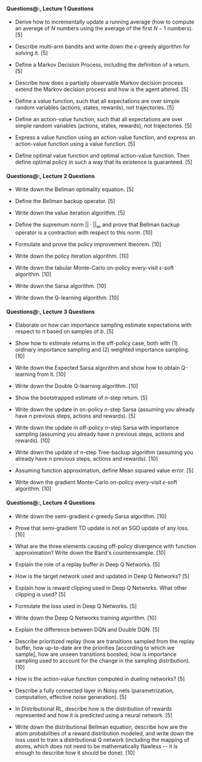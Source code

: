 #### Questions@:, Lecture 1 Questions
- Derive how to incrementally update a running average (how to compute
  an average of $N$ numbers using the average of the first $N-1$ numbers). [5]

- Describe multi-arm bandits and write down the $\epsilon$-greedy algorithm
  for solving it. [5]

- Define a Markov Decision Process, including the definition of a return. [5]

- Describe how does a partially observable Markov decision process extend the
  Markov decision process and how is the agent altered. [5]

- Define a value function, such that all expectations are over simple random
  variables (actions, states, rewards), not trajectories. [5]

- Define an action-value function, such that all expectations are over simple
  random variables (actions, states, rewards), not trajectories. [5]

- Express a value function using an action-value function, and express an
  action-value function using a value function. [5]

- Define optimal value function and optimal action-value function. Then define
  optimal policy in such a way that its existence is guaranteed. [5]

#### Questions@:, Lecture 2 Questions
- Write down the Bellman optimality equation. [5]

- Define the Bellman backup operator. [5]

- Write down the value iteration algorithm. [5]

- Define the supremum norm $||\cdot||_\infty$ and prove that Bellman backup
  operator is a contraction with respect to this norm. [10]

- Formulate and prove the policy improvement theorem. [10]

- Write down the policy iteration algorithm. [10]

- Write down the tabular Monte-Carlo on-policy every-visit $\epsilon$-soft algorithm. [10]

- Write down the Sarsa algorithm. [10]

- Write down the Q-learning algorithm. [10]

#### Questions@:, Lecture 3 Questions
- Elaborate on how can importance sampling estimate expectations with
  respect to $\pi$ based on samples of $b$. [5]

- Show how to estimate returns in the off-policy case, both with (1) ordinary
  importance sampling and (2) weighted importance sampling. [10]

- Write down the Expected Sarsa algorithm and show how to obtain
  Q-learning from it. [10]

- Write down the Double Q-learning algorithm. [10]

- Show the bootstrapped estimate of $n$-step return. [5]

- Write down the update in on-policy $n$-step Sarsa (assuming you already
  have $n$ previous steps, actions and rewards). [5]

- Write down the update in off-policy $n$-step Sarsa with importance
  sampling (assuming you already have $n$ previous steps, actions and rewards). [10]

- Write down the update of $n$-step Tree-backup algorithm (assuming you already
  have $n$ previous steps, actions and rewards). [10]

- Assuming function approximation, define Mean squared value error. [5]

- Write down the gradient Monte-Carlo on-policy every-visit $\epsilon$-soft algorithm. [10]

#### Questions@:, Lecture 4 Questions
- Write down the semi-gradient $\epsilon$-greedy Sarsa algorithm. [10]

- Prove that semi-gradient TD update is not an SGD update of any loss. [10]

- What are the three elements causing off-policy divergence with function
  approximation? Write down the Baird's counterexample. [10]

- Explain the role of a replay buffer in Deep Q Networks. [5]

- How is the target network used and updated in Deep Q Networks? [5]

- Explain how is reward clipping used in Deep Q Networks. What other
  clipping is used? [5]

- Formulate the loss used in Deep Q Networks. [5]

- Write down the Deep Q Networks training algorithm. [10]

- Explain the difference between DQN and Double DQN. [5]

- Describe prioritized replay (how are transitions sampled from the replay
  buffer, how up-to-date are the priorities [according to which we sample],
  how are unseen transitions boosted, how is importance sampling used to account
  for the change in the sampling distribution). [10]

- How is the action-value function computed in dueling networks? [5]

- Describe a fully connected layer in Noisy nets (parametrization, computation,
  effective noise generation). [5]

- In Distributional RL, describe how is the distribution of rewards represented
  and how it is predicted using a neural network. [5]

- Write down the distributional Bellman equation, describe how are the atom
  probabilities of a reward distribution modeled, and write down the loss used
  to train a distributional Q network (including the mapping of atoms, which
  does not need to be mathematically flawless -- it is enough to describe how it
  should be done). [10]
